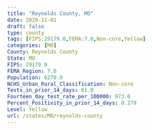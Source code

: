 ```yaml
---
title: "Reynolds County, MO"
date: 2020-11-01
draft: false
type: county
tags: [FIPS:29179.0,FEMA:7.0,Non-core,Yellow]
categories: [MO]
County: Reynolds County
State: MO
FIPS: 29179.0
FEMA_Region: 7.0
Population: 6270.0
NCHS_Urban_Rural_Classification: Non-core
Tests_in_prior_14_days: 61.0
Fourteen_day_test_rate_per_100000: 973.0
Percent_Positivity_in_prior_14_days: 0.279
Level: Yellow
url: /states/MO/reynolds-county
---
```



